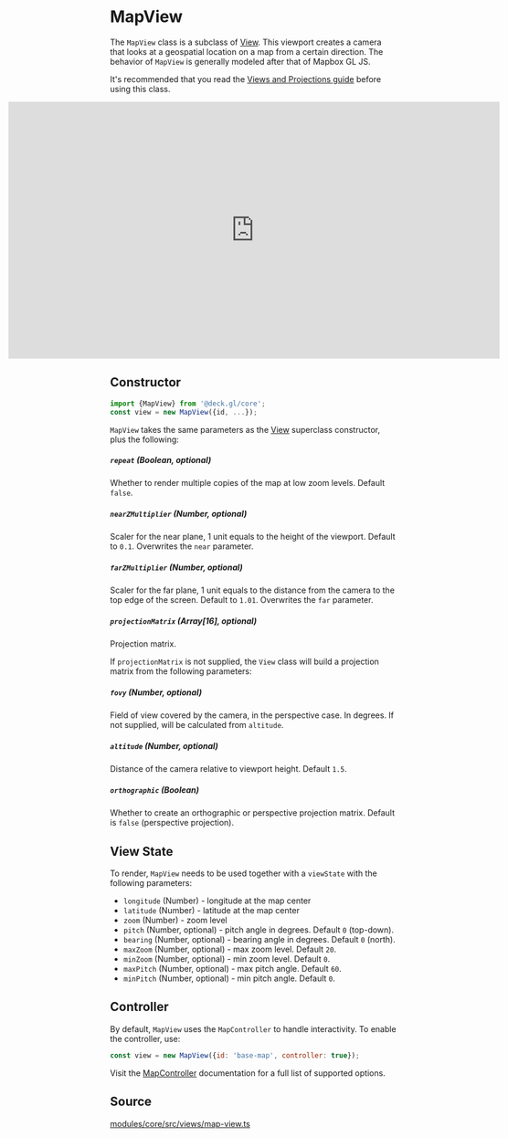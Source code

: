 # MapView

The `MapView` class is a subclass of [View](/docs/api-reference/core/view.md). This viewport creates a camera that looks at a geospatial location on a map from a certain direction. The behavior of `MapView` is generally modeled after that of Mapbox GL JS.

It's recommended that you read the [Views and Projections guide](/docs/developer-guide/views.md) before using this class.

<div style="position:relative;height:450px"></div>
<div style="position:absolute;transform:translateY(-450px);padding-left:inherit;padding-right:inherit;left:0;right:0">
  <iframe height="450" width="100%" scrolling="no" title="deck.gl MapView" src="https://codepen.io/vis-gl/embed/MWbwyWy?height=450&theme-id=light&default-tab=result" frameborder="no" loading="lazy" allowtransparency="true" allowfullscreen="true">
    See the Pen <a href='https://codepen.io/vis-gl/pen/MWbwyWy'>deck.gl MapView</a> by vis.gl
    (<a href='https://codepen.io/vis-gl'>@vis-gl</a>) on <a href='https://codepen.io'>CodePen</a>.
  </iframe>
</div>


## Constructor

```js
import {MapView} from '@deck.gl/core';
const view = new MapView({id, ...});
```

`MapView` takes the same parameters as the [View](/docs/api-reference/core/view.md) superclass constructor, plus the following:

##### `repeat` (Boolean, optional)

Whether to render multiple copies of the map at low zoom levels. Default `false`.

##### `nearZMultiplier` (Number, optional)

Scaler for the near plane, 1 unit equals to the height of the viewport. Default to `0.1`. Overwrites the `near` parameter.

##### `farZMultiplier` (Number, optional)

Scaler for the far plane, 1 unit equals to the distance from the camera to the top edge of the screen. Default to `1.01`. Overwrites the `far` parameter.

##### `projectionMatrix` (Array[16], optional)

Projection matrix.

If `projectionMatrix` is not supplied, the `View` class will build a projection matrix from the following parameters:

##### `fovy` (Number, optional)

Field of view covered by the camera, in the perspective case. In degrees. If not supplied, will be calculated from `altitude`.

##### `altitude` (Number, optional)

Distance of the camera relative to viewport height. Default `1.5`.

##### `orthographic` (Boolean)

Whether to create an orthographic or perspective projection matrix. Default is `false` (perspective projection).


## View State

To render, `MapView` needs to be used together with a `viewState` with the following parameters:

- `longitude` (Number) - longitude at the map center
- `latitude` (Number) - latitude at the map center
- `zoom` (Number) - zoom level
- `pitch` (Number, optional) - pitch angle in degrees. Default `0` (top-down).
- `bearing` (Number, optional) - bearing angle in degrees. Default `0` (north).
- `maxZoom` (Number, optional) - max zoom level. Default `20`.
- `minZoom` (Number, optional) - min zoom level. Default `0`.
- `maxPitch` (Number, optional) - max pitch angle. Default `60`.
- `minPitch` (Number, optional) - min pitch angle. Default `0`.

## Controller

By default, `MapView` uses the `MapController` to handle interactivity. To enable the controller, use:

```js
const view = new MapView({id: 'base-map', controller: true});
```

Visit the [MapController](/docs/api-reference/core/map-controller.md) documentation for a full list of supported options.

## Source

[modules/core/src/views/map-view.ts](https://github.com/visgl/deck.gl/blob/8.8-release/modules/core/src/views/map-view.ts)
